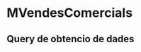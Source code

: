 # MVendesComercials

## Query de obtencio de dades

<SqlViewer file="clients/puignau\BIPuignau\DBI\quVendesComercialsAHORA.sql"/>

<SqlViewer file="clients/puignau\BIPuignau\DBI\fPers_Vendes_Dia_Comercials_Empresa.sql"/>
